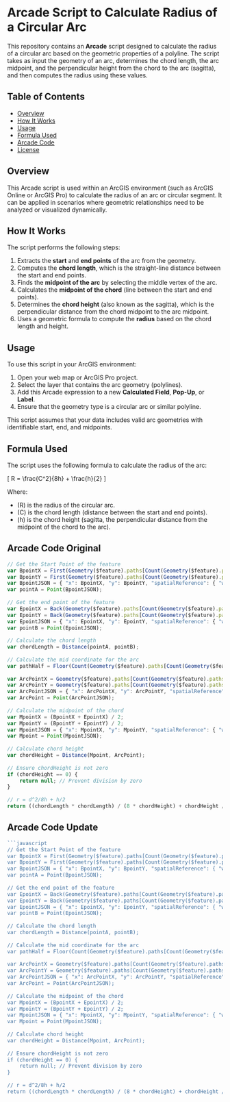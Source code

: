 # Arcade Script to Calculate Radius of a Circular Arc

This repository contains an **Arcade** script designed to calculate the radius of a circular arc based on the geometric properties of a polyline. The script takes as input the geometry of an arc, determines the chord length, the arc midpoint, and the perpendicular height from the chord to the arc (sagitta), and then computes the radius using these values.

## Table of Contents
- [Overview](#overview)
- [How It Works](#how-it-works)
- [Usage](#usage)
- [Formula Used](#formula-used)
- [Arcade Code](#arcade-code)
- [License](#license)

## Overview

This Arcade script is used within an ArcGIS environment (such as ArcGIS Online or ArcGIS Pro) to calculate the radius of an arc or circular segment. It can be applied in scenarios where geometric relationships need to be analyzed or visualized dynamically.

## How It Works

The script performs the following steps:
1. Extracts the **start** and **end points** of the arc from the geometry.
2. Computes the **chord length**, which is the straight-line distance between the start and end points.
3. Finds the **midpoint of the arc** by selecting the middle vertex of the arc.
4. Calculates the **midpoint of the chord** (line between the start and end points).
5. Determines the **chord height** (also known as the sagitta), which is the perpendicular distance from the chord midpoint to the arc midpoint.
6. Uses a geometric formula to compute the **radius** based on the chord length and height.

## Usage

To use this script in your ArcGIS environment:

1. Open your web map or ArcGIS Pro project.
2. Select the layer that contains the arc geometry (polylines).
3. Add this Arcade expression to a new **Calculated Field**, **Pop-Up**, or **Label**.
4. Ensure that the geometry type is a circular arc or similar polyline.

This script assumes that your data includes valid arc geometries with identifiable start, end, and midpoints.

## Formula Used

The script uses the following formula to calculate the radius of the arc:

\[
R = \frac{C^2}{8h} + \frac{h}{2}
\]

Where:
- \(R\) is the radius of the circular arc.
- \(C\) is the chord length (distance between the start and end points).
- \(h\) is the chord height (sagitta, the perpendicular distance from the midpoint of the chord to the arc).

## Arcade Code Original

```javascript
// Get the Start Point of the feature
var BpointX = First(Geometry($feature).paths[Count(Geometry($feature).paths)-1]).x;
var BpointY = First(Geometry($feature).paths[Count(Geometry($feature).paths)-1]).y;
var BpointJSON = { "x": BpointX, "y": BpointY, "spatialReference": { "wkid": 6318 }};
var pointA = Point(BpointJSON);
 
// Get the end point of the feature
var EpointX = Back(Geometry($feature).paths[Count(Geometry($feature).paths)-1]).x;
var EpointY = Back(Geometry($feature).paths[Count(Geometry($feature).paths)-1]).y;
var EpointJSON = { "x": EpointX, "y": EpointY, "spatialReference": { "wkid": 6318 }};
var pointB = Point(EpointJSON);
 
// Calculate the chord length
var chordLength = Distance(pointA, pointB);
 
// Calculate the mid coordinate for the arc
var pathHalf = Floor(Count(Geometry($feature).paths[Count(Geometry($feature).paths)-1])/2);
 
var ArcPointX = Geometry($feature).paths[Count(Geometry($feature).paths)-1][pathHalf].x;
var ArcPointY = Geometry($feature).paths[Count(Geometry($feature).paths)-1][pathHalf].y;
var ArcPointJSON = { "x": ArcPointX, "y": ArcPointY, "spatialReference": { "wkid": 6318 }};
var ArcPoint = Point(ArcPointJSON);
 
// Calculate the midpoint of the chord
var MpointX = (BpointX + EpointX) / 2;
var MpointY = (BpointY + EpointY) / 2;
var MpointJSON = { "x": MpointX, "y": MpointY, "spatialReference": { "wkid": 6318 }};
var Mpoint = Point(MpointJSON);
 
// Calculate chord height
var chordHeight = Distance(Mpoint, ArcPoint);
 
// Ensure chordHeight is not zero
if (chordHeight == 0) {
    return null; // Prevent division by zero
}
 
// r = d^2/8h + h/2
return ((chordLength * chordLength) / (8 * chordHeight) + chordHeight / 2);
```
## Arcade Code Update
```javascript
```javascript
// Get the Start Point of the feature
var BpointX = First(Geometry($feature).paths[Count(Geometry($feature).paths)-1]).x;
var BpointY = First(Geometry($feature).paths[Count(Geometry($feature).paths)-1]).y;
var BpointJSON = { "x": BpointX, "y": BpointY, "spatialReference": { "wkid": 6318 }};
var pointA = Point(BpointJSON);
 
// Get the end point of the feature
var EpointX = Back(Geometry($feature).paths[Count(Geometry($feature).paths)-1]).x;
var EpointY = Back(Geometry($feature).paths[Count(Geometry($feature).paths)-1]).y;
var EpointJSON = { "x": EpointX, "y": EpointY, "spatialReference": { "wkid": 6318 }};
var pointB = Point(EpointJSON);
 
// Calculate the chord length
var chordLength = Distance(pointA, pointB);
 
// Calculate the mid coordinate for the arc
var pathHalf = Floor(Count(Geometry($feature).paths[Count(Geometry($feature).paths)-1])/2);
 
var ArcPointX = Geometry($feature).paths[Count(Geometry($feature).paths)-1][pathHalf].x;
var ArcPointY = Geometry($feature).paths[Count(Geometry($feature).paths)-1][pathHalf].y;
var ArcPointJSON = { "x": ArcPointX, "y": ArcPointY, "spatialReference": { "wkid": 6318 }};
var ArcPoint = Point(ArcPointJSON);
 
// Calculate the midpoint of the chord
var MpointX = (BpointX + EpointX) / 2;
var MpointY = (BpointY + EpointY) / 2;
var MpointJSON = { "x": MpointX, "y": MpointY, "spatialReference": { "wkid": 6318 }};
var Mpoint = Point(MpointJSON);
 
// Calculate chord height
var chordHeight = Distance(Mpoint, ArcPoint);
 
// Ensure chordHeight is not zero
if (chordHeight == 0) {
    return null; // Prevent division by zero
}
 
// r = d^2/8h + h/2
return ((chordLength * chordLength) / (8 * chordHeight) + chordHeight / 2);
```

